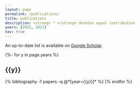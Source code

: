 ```yaml
---
layout: page
permalink: /publications/
title: publications
description: <strong> * </strong> denotes equal contribution
years: [2022, 2021]
nav: true
---
```


An up-to-date list is available on [Google Scholar](https://scholar.google.de/citations?user=dGhFQesAAAAJ&hl=en).

<!-- _pages/publications.md -->
<div class="publications">

{%- for y in page.years %}
  <h2 class="year">{{y}}</h2>
  {% bibliography -f papers -q @*[year={{y}}]* %}
{% endfor %}

</div>
